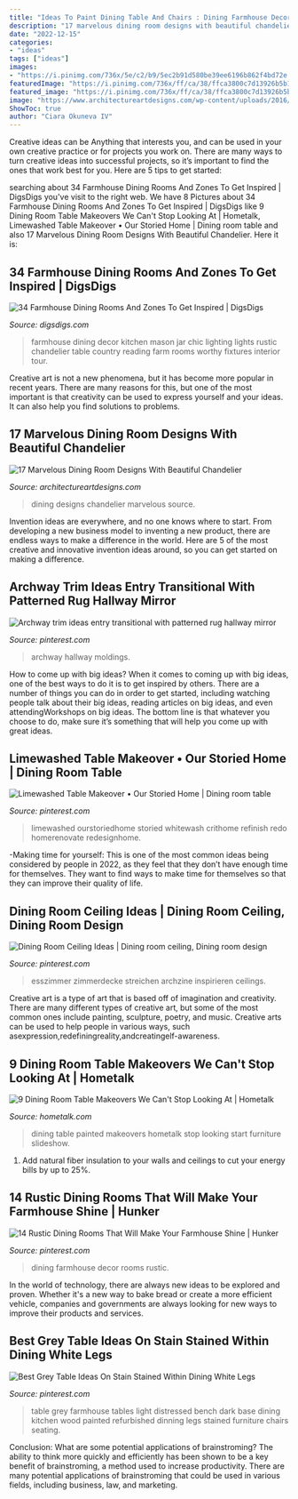 ```yaml
---
title: "Ideas To Paint Dining Table And Chairs : Dining Farmhouse Decor Rooms Rustic"
description: "17 marvelous dining room designs with beautiful chandelier"
date: "2022-12-15"
categories:
- "ideas"
tags: ["ideas"]
images:
- "https://i.pinimg.com/736x/5e/c2/b9/5ec2b91d580be39ee6196b862f4bd72e.jpg"
featuredImage: "https://i.pinimg.com/736x/ff/ca/38/ffca3800c7d13926b5b116892c405a1a.jpg"
featured_image: "https://i.pinimg.com/736x/ff/ca/38/ffca3800c7d13926b5b116892c405a1a.jpg"
image: "https://www.architectureartdesigns.com/wp-content/uploads/2016/05/3-84.jpg"
ShowToc: true
author: "Ciara Okuneva IV"
---
```



Creative ideas can be Anything that interests you, and can be used in your own creative practice or for projects you work on. There are many ways to turn creative ideas into successful projects, so it’s important to find the ones that work best for you. Here are 5 tips to get started: 

	

		
searching about 34 Farmhouse Dining Rooms And Zones To Get Inspired | DigsDigs you've visit to the right web. We have 8 Pictures about 34 Farmhouse Dining Rooms And Zones To Get Inspired | DigsDigs like 9 Dining Room Table Makeovers We Can&#039;t Stop Looking At | Hometalk, Limewashed Table Makeover • Our Storied Home | Dining room table and also 17 Marvelous Dining Room Designs With Beautiful Chandelier. Here it is:
		
    
## 34 Farmhouse Dining Rooms And Zones To Get Inspired | DigsDigs

<img loading=lazy src="http://www.digsdigs.com/photos/farmhouse-dining-rooms-and-zones-to-get-inspired-36.jpg" onerror="this.onerror=null;this.src='https://tse2.mm.bing.net/th?id=OIP.1Ya3NueWgzSm_4Q0SyAIowHaKX&amp;pid=15.1';" alt="34 Farmhouse Dining Rooms And Zones To Get Inspired | DigsDigs">

_Source: digsdigs.com_

>farmhouse dining decor kitchen mason jar chic lighting lights rustic chandelier table country reading farm rooms worthy fixtures interior tour. 

	

Creative art is not a new phenomena, but it has become more popular in recent years. There are many reasons for this, but one of the most important is that creativity can be used to express yourself and your ideas. It can also help you find solutions to problems.

    
## 17 Marvelous Dining Room Designs With Beautiful Chandelier

<img loading=lazy src="https://www.architectureartdesigns.com/wp-content/uploads/2016/05/3-84.jpg" onerror="this.onerror=null;this.src='https://tse2.mm.bing.net/th?id=OIP.HJg24PopXFgClXYYQRaVogHaK8&amp;pid=15.1';" alt="17 Marvelous Dining Room Designs With Beautiful Chandelier">

_Source: architectureartdesigns.com_

>dining designs chandelier marvelous source. 

	

Invention ideas are everywhere, and no one knows where to start. From developing a new business model to inventing a new product, there are endless ways to make a difference in the world. Here are 5 of the most creative and innovative invention ideas around, so you can get started on making a difference.

    
## Archway Trim Ideas Entry Transitional With Patterned Rug Hallway Mirror

<img loading=lazy src="https://i.pinimg.com/736x/a9/5e/70/a95e70ef36b8bfb200b4ac13903c395e--custom-cabinetry-moldings.jpg" onerror="this.onerror=null;this.src='https://tse2.mm.bing.net/th?id=OIP.90RudIAM30zJlkxaBJmllgHaLH&amp;pid=15.1';" alt="Archway trim ideas entry transitional with patterned rug hallway mirror">

_Source: pinterest.com_

>archway hallway moldings. 

	

How to come up with big ideas?
When it comes to coming up with big ideas, one of the best ways to do it is to get inspired by others. There are a number of things you can do in order to get started, including watching people talk about their big ideas, reading articles on big ideas, and even attendingWorkshops on big ideas. The bottom line is that whatever you choose to do, make sure it’s something that will help you come up with great ideas.

    
## Limewashed Table Makeover • Our Storied Home | Dining Room Table

<img loading=lazy src="https://i.pinimg.com/736x/5e/c2/b9/5ec2b91d580be39ee6196b862f4bd72e.jpg" onerror="this.onerror=null;this.src='https://tse3.mm.bing.net/th?id=OIP.rCVCDIMruv10NTLv9WkmXAHaJ5&amp;pid=15.1';" alt="Limewashed Table Makeover • Our Storied Home | Dining room table">

_Source: pinterest.com_

>limewashed ourstoriedhome storied whitewash crithome refinish redo homerenovate redesignhome. 

	

-Making time for yourself: This is one of the most common ideas being considered by people in 2022, as they feel that they don’t have enough time for themselves. They want to find ways to make time for themselves so that they can improve their quality of life.

    
## Dining Room Ceiling Ideas | Dining Room Ceiling, Dining Room Design

<img loading=lazy src="https://i.pinimg.com/736x/90/6b/c9/906bc94b110554ddbc8b44203033ac2f.jpg" onerror="this.onerror=null;this.src='https://tse1.mm.bing.net/th?id=OIP.9Y_Q7EossG_JD72iY4NyXQAAAA&amp;pid=15.1';" alt="Dining Room Ceiling Ideas | Dining room ceiling, Dining room design">

_Source: pinterest.com_

>esszimmer zimmerdecke streichen archzine inspirieren ceilings. 

	

Creative art is a type of art that is based off of imagination and creativity. There are many different types of creative art, but some of the most common ones include painting, sculpture, poetry, and music. Creative arts can be used to help people in various ways, such asexpression,redefiningreality,andcreatingelf-awareness.

    
## 9 Dining Room Table Makeovers We Can&#039;t Stop Looking At | Hometalk

<img loading=lazy src="https://cdn-fastly.hometalk.com/media/2016/12/04/3631212/s-9-dining-room-table-makeovers-we-can-t-stop-looking-at-painted-furniture.jpg?size=1600x1000&amp;nocrop=1" onerror="this.onerror=null;this.src='https://tse1.mm.bing.net/th?id=OIP.E8ekDV0g2dBUpw8Gp-6gBgHaL4&amp;pid=15.1';" alt="9 Dining Room Table Makeovers We Can&#039;t Stop Looking At | Hometalk">

_Source: hometalk.com_

>dining table painted makeovers hometalk stop looking start furniture slideshow. 

	

1. Add natural fiber insulation to your walls and ceilings to cut your energy bills by up to 25%.

    
## 14 Rustic Dining Rooms That Will Make Your Farmhouse Shine | Hunker

<img loading=lazy src="https://i.pinimg.com/736x/ff/ca/38/ffca3800c7d13926b5b116892c405a1a.jpg" onerror="this.onerror=null;this.src='https://tse1.mm.bing.net/th?id=OIP.BRlwjqvj6rPDDMmWd-pukQHaLJ&amp;pid=15.1';" alt="14 Rustic Dining Rooms That Will Make Your Farmhouse Shine | Hunker">

_Source: pinterest.com_

>dining farmhouse decor rooms rustic. 

	

In the world of technology, there are always new ideas to be explored and proven. Whether it's a new way to bake bread or create a more efficient vehicle, companies and governments are always looking for new ways to improve their products and services.

    
## Best Grey Table Ideas On Stain Stained Within Dining White Legs

<img loading=lazy src="https://i.pinimg.com/736x/6c/27/fe/6c27fe401a43995cca1de11b8b45c3dc.jpg" onerror="this.onerror=null;this.src='https://tse1.mm.bing.net/th?id=OIP.5hS4W_ouL_bGpxfB6dVq-gHaJ3&amp;pid=15.1';" alt="Best Grey Table Ideas On Stain Stained Within Dining White Legs">

_Source: pinterest.com_

>table grey farmhouse tables light distressed bench dark base dining kitchen wood painted refurbished dinning legs stained furniture chairs seating. 

	

Conclusion: What are some potential applications of brainstroming?
The ability to think more quickly and efficiently has been shown to be a key benefit of brainstroming, a method used to increase productivity. There are many potential applications of brainstroming that could be used in various fields, including business, law, and marketing.


